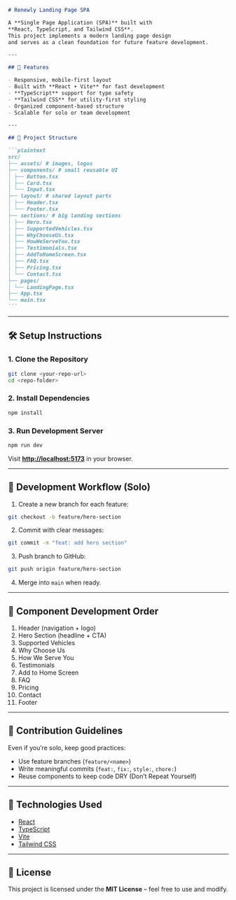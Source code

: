 ````markdown
# Renewly Landing Page SPA

A **Single Page Application (SPA)** built with
**React, TypeScript, and Tailwind CSS**.
This project implements a modern landing page design
and serves as a clean foundation for future feature development.

---

## 🚀 Features

- Responsive, mobile-first layout
- Built with **React + Vite** for fast development
- **TypeScript** support for type safety
- **Tailwind CSS** for utility-first styling
- Organized component-based structure
- Scalable for solo or team development

---

## 📂 Project Structure

```plaintext
src/
├── assets/ # images, logos
├── components/ # small reusable UI
│ ├── Button.tsx
│ ├── Card.tsx
│ └── Input.tsx
├── layout/ # shared layout parts
│ ├── Header.tsx
│ └── Footer.tsx
├── sections/ # big landing sections
│ ├── Hero.tsx
│ ├── SupportedVehicles.tsx
│ ├── WhyChooseUs.tsx
│ ├── HowWeServeYou.tsx
│ ├── Testimonials.tsx
│ ├── AddToHomeScreen.tsx
│ ├── FAQ.tsx
│ ├── Pricing.tsx
│ └── Contact.tsx
├── pages/
│ └── LandingPage.tsx
├── App.tsx
└── main.tsx
```
````

---

## 🛠️ Setup Instructions

### 1. Clone the Repository

```bash
git clone <your-repo-url>
cd <repo-folder>
```

### 2. Install Dependencies

```bash
npm install
```

### 3. Run Development Server

```bash
npm run dev
```

Visit **[http://localhost:5173](http://localhost:5173)** in your browser.

---

## 📌 Development Workflow (Solo)

1. Create a new branch for each feature:

```bash
git checkout -b feature/hero-section
```

2. Commit with clear messages:

```bash
git commit -m "feat: add hero section"
```

3. Push branch to GitHub:

```bash
git push origin feature/hero-section
```

4. Merge into `main` when ready.

---

## 🧩 Component Development Order

1. Header (navigation + logo)
2. Hero Section (headline + CTA)
3. Supported Vehicles
4. Why Choose Us
5. How We Serve You
6. Testimonials
7. Add to Home Screen
8. FAQ
9. Pricing
10. Contact
11. Footer

---

## 🤝 Contribution Guidelines

Even if you’re solo, keep good practices:

- Use feature branches (`feature/<name>`)
- Write meaningful commits (`feat:`, `fix:`, `style:`, `chore:`)
- Reuse components to keep code DRY (Don’t Repeat Yourself)

---

## 🧰 Technologies Used

- [React](https://reactjs.org/)
- [TypeScript](https://www.typescriptlang.org/)
- [Vite](https://vitejs.dev/)
- [Tailwind CSS](https://tailwindcss.com/)

---

## 📜 License

This project is licensed under the **MIT License** – feel free to use and modify.

```

```
